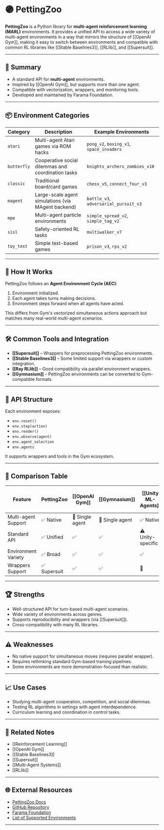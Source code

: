 # 🟣 PettingZoo

**PettingZoo** is a Python library for **multi-agent reinforcement learning (MARL)** environments. It provides a unified API to access a wide variety of multi-agent environments in a way that mirrors the structure of [[OpenAI Gym]], making it easy to switch between environments and compatible with common RL libraries like [[Stable Baselines3]], [[RLlib]], and [[Supersuit]].

---

## 🧠 Summary

- A standard API for **multi-agent** environments.
- Inspired by [[OpenAI Gym]], but supports more than one agent.
- Compatible with vectorization, wrappers, and monitoring tools.
- Developed and maintained by Farama Foundation.

---

## 📦 Environment Categories

| Category       | Description                                                      | Example Environments                    |
|----------------|------------------------------------------------------------------|------------------------------------------|
| `atari`        | Multi-agent Atari games via ROM hacks                            | `pong_v2`, `boxing_v1`, `space_invaders` |
| `butterfly`    | Cooperative social dilemmas and coordination tasks               | `knights_archers_zombies_v10`           |
| `classic`      | Traditional board/card games                                     | `chess_v5`, `connect_four_v3`           |
| `magent`       | Large-scale agent simulations (via MAgent backend)               | `battle_v3`, `adversarial_pursuit_v3`   |
| `mpe`          | Multi-agent particle environments                                | `simple_spread_v2`, `simple_tag_v2`     |
| `sisl`         | Safety-oriented RL tasks                                         | `multiwalker_v7`                        |
| `toy_text`     | Simple text-based games                                          | `prison_v3`, `rps_v2`                   |

---

## 🧪 How It Works

PettingZoo follows an **Agent Environment Cycle (AEC)**:

1. Environment initialized.
2. Each agent takes turns making decisions.
3. Environment steps forward when all agents have acted.

This differs from Gym's vectorized simultaneous actions approach but matches many real-world multi-agent scenarios.

---

## 🛠️ Common Tools and Integration

- **[[Supersuit]]** – Wrappers for preprocessing PettingZoo environments.
- **[[Stable Baselines3]]** – Some limited support via wrappers or custom integration.
- **[[Ray RLlib]]** – Good compatibility via parallel environment wrappers.
- **[[Gymnasium]]** – PettingZoo environments can be converted to Gym-compatible formats.

---

## 🔁 API Structure

Each environment exposes:

- `env.reset()`
- `env.step(action)`
- `env.render()`
- `env.observe(agent)`
- `env.agent_selection`
- `env.agents`

It supports wrappers and tools in the Gym ecosystem.

---

## 🧪 Comparison Table

| Feature             | PettingZoo       | [[OpenAI Gym]] | [[Gymnasium]] | [[Unity ML-Agents]] | [[Multi-Agent Particle Envs]] |
|---------------------|------------------|----------------|----------------|----------------------|-------------------------------|
| Multi-agent Support | ✅ Native         | 🚫 Single agent | 🚫 Single agent | ✅ Native             | ✅ Native                     |
| Standard API        | ✅ Unified        | ✅              | ✅              | ⚠️ Unity-specific      | ❌ Non-standard               |
| Environment Variety | ✅ Broad          | ✅              | ✅              | ✅                    | ⚠️ Limited                   |
| Wrappers Support    | ✅ Supersuit      | ✅              | ✅              | 🚫                    | 🚫                           |

---

## 🏆 Strengths

- Well-structured API for turn-based multi-agent scenarios.
- Wide variety of environments across genres.
- Supports reproducibility and wrappers (via [[Supersuit]]).
- Cross-compatibility with many RL libraries.

---

## ⚠️ Weaknesses

- No native support for simultaneous moves (requires parallel wrapper).
- Requires rethinking standard Gym-based training pipelines.
- Some environments are more demonstration-focused than realistic.

---

## 📈 Use Cases

- Studying multi-agent cooperation, competition, and social dilemmas.
- Testing RL algorithms in settings with agent interdependence.
- Curriculum learning and coordination in control tasks.

---

## 🔗 Related Notes

- [[Reinforcement Learning]]
- [[OpenAI Gym]]
- [[Stable Baselines3]]
- [[Supersuit]]
- [[Multi-Agent Systems]]
- [[RLlib]]

---

## 🌐 External Resources

- [PettingZoo Docs](https://www.pettingzoo.farama.org/)
- [GitHub Repository](https://github.com/Farama-Foundation/PettingZoo)
- [Farama Foundation](https://www.farama.org/)
- [List of Supported Environments](https://www.pettingzoo.farama.org/environments/)

---
